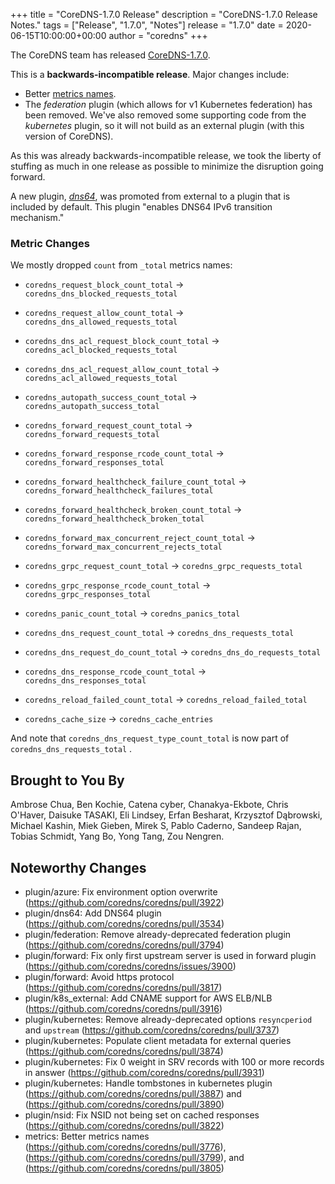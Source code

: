 +++
title = "CoreDNS-1.7.0 Release"
description = "CoreDNS-1.7.0 Release Notes."
tags = ["Release", "1.7.0", "Notes"]
release = "1.7.0"
date = 2020-06-15T10:00:00+00:00
author = "coredns"
+++

The CoreDNS team has released
[CoreDNS-1.7.0](https://github.com/coredns/coredns/releases/tag/v1.7.0).

This is a **backwards-incompatible release**. Major changes include:

* Better [metrics names](https://github.com/coredns/coredns/pull/3776).
* The *federation* plugin (which allows for v1 Kubernetes federation) has been removed. We've also removed
  some supporting code from the *kubernetes* plugin, so it will not build as an external plugin
  (with this version of CoreDNS).

As this was already backwards-incompatible release, we took the liberty of stuffing as much in
one release as possible to minimize the disruption going forward.

A new plugin, [*dns64*](https://coredns.io/plugins/dns64), was promoted from external to a plugin that
is included by default. This plugin "enables DNS64 IPv6 transition mechanism."

### Metric Changes

We mostly dropped `count` from `_total` metrics names:

* `coredns_request_block_count_total` -\> `coredns_dns_blocked_requests_total`
* `coredns_request_allow_count_total` -\> `coredns_dns_allowed_requests_total`

* `coredns_dns_acl_request_block_count_total` -\> `coredns_acl_blocked_requests_total`
* `coredns_dns_acl_request_allow_count_total` -\> `coredns_acl_allowed_requests_total`

* `coredns_autopath_success_count_total` -\> `coredns_autopath_success_total`

* `coredns_forward_request_count_total` -\> `coredns_forward_requests_total`
* `coredns_forward_response_rcode_count_total` -\> `coredns_forward_responses_total`
* `coredns_forward_healthcheck_failure_count_total` -\> `coredns_forward_healthcheck_failures_total`
* `coredns_forward_healthcheck_broken_count_total` -\> `coredns_forward_healthcheck_broken_total`
* `coredns_forward_max_concurrent_reject_count_total` -\> `coredns_forward_max_concurrent_rejects_total`

* `coredns_grpc_request_count_total` -\> `coredns_grpc_requests_total`
* `coredns_grpc_response_rcode_count_total` -\> `coredns_grpc_responses_total`

* `coredns_panic_count_total` -\> `coredns_panics_total`
* `coredns_dns_request_count_total` -\> `coredns_dns_requests_total`
* `coredns_dns_request_do_count_total` -\> `coredns_dns_do_requests_total`
* `coredns_dns_response_rcode_count_total` -\> `coredns_dns_responses_total`

* `coredns_reload_failed_count_total` -\> `coredns_reload_failed_total`

* `coredns_cache_size` -\> `coredns_cache_entries`

And note that
`coredns_dns_request_type_count_total` is now part of `coredns_dns_requests_total` .

## Brought to You By

Ambrose Chua,
Ben Kochie,
Catena cyber,
Chanakya-Ekbote,
Chris O'Haver,
Daisuke TASAKI,
Eli Lindsey,
Erfan Besharat,
Krzysztof Dąbrowski,
Michael Kashin,
Miek Gieben,
Mirek S,
Pablo Caderno,
Sandeep Rajan,
Tobias Schmidt,
Yang Bo,
Yong Tang,
Zou Nengren.

## Noteworthy Changes

* plugin/azure: Fix environment option overwrite (https://github.com/coredns/coredns/pull/3922)
* plugin/dns64: Add DNS64 plugin (https://github.com/coredns/coredns/pull/3534)
* plugin/federation: Remove already-deprecated federation plugin (https://github.com/coredns/coredns/pull/3794)
* plugin/forward: Fix only first upstream server is used in forward plugin (https://github.com/coredns/coredns/issues/3900)
* plugin/forward: Avoid https protocol (https://github.com/coredns/coredns/pull/3817)
* plugin/k8s_external: Add CNAME support for AWS ELB/NLB (https://github.com/coredns/coredns/pull/3916)
* plugin/kubernetes: Remove already-deprecated options `resyncperiod` and `upstream` (https://github.com/coredns/coredns/pull/3737)
* plugin/kubernetes: Populate client metadata for external queries (https://github.com/coredns/coredns/pull/3874)
* plugin/kubernetes: Fix 0 weight in SRV records with 100 or more records in answer (https://github.com/coredns/coredns/pull/3931)
* plugin/kubernetes: Handle tombstones in kubernetes plugin (https://github.com/coredns/coredns/pull/3887) and (https://github.com/coredns/coredns/pull/3890)
* plugin/nsid: Fix NSID not being set on cached responses (https://github.com/coredns/coredns/pull/3822)
* metrics: Better metrics names (https://github.com/coredns/coredns/pull/3776), (https://github.com/coredns/coredns/pull/3799), and (https://github.com/coredns/coredns/pull/3805)
